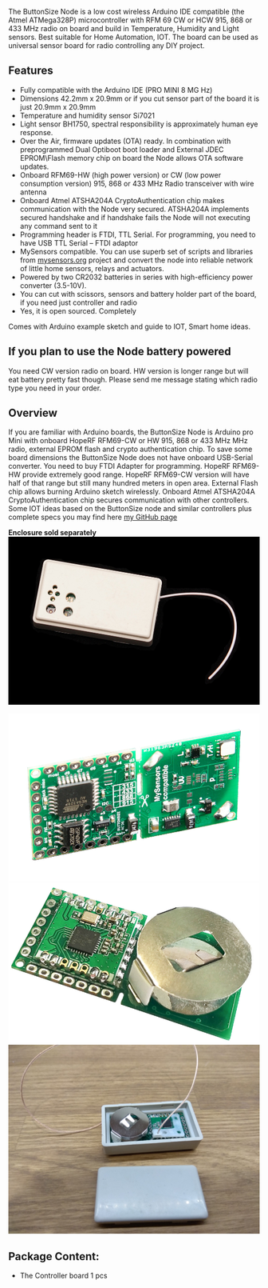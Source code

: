
The ButtonSize Node is a low cost wireless Arduino IDE compatible (the Atmel ATMega328P) microcontroller with RFM 69 CW or HCW 915, 868 or 433 MHz radio on board and build in Temperature, Humidity and Light sensors. Best suitable for Home Automation, IOT. The board can be used as universal sensor board for radio controlling any DIY project.

## Features
- Fully compatible with the Arduino IDE (PRO MINI 8 MG Hz)
- Dimensions 42.2mm x 20.9mm or if you cut sensor part of the board it is just 20.9mm x 20.9mm
- Temperature and humidity sensor Si7021
- Light sensor BH1750, spectral responsibility is approximately human eye response.
- Over the Air, firmware updates (OTA) ready. In combination with preprogrammed Dual Optiboot boot loader and External JDEC EPROM\Flash memory chip on board the Node allows OTA software updates.
- Onboard RFM69-HW (high power version) or CW (low power consumption version) 915, 868 or 433 MHz Radio transceiver with wire antenna
- Onboard Atmel ATSHA204A CryptoAuthentication chip makes communication with the Node very secured. ATSHA204A implements secured handshake and if handshake fails the Node will not executing any command sent to it
- Programming header is FTDI, TTL Serial. For programming, you need to have USB TTL Serial – FTDI adaptor
- MySensors compatible. You can use superb set of scripts and libraries from [mysensors.org](http://www.mysensors.org) project  and convert the node into reliable network of little home sensors, relays and actuators.
-  Powered by two CR2032 batteries in series with high-efficiency power converter (3.5-10V). 
- You can cut with scissors, sensors and battery holder part of the board, if you need just controller and radio
- Yes, it is open sourced. Completely

Comes with Arduino example sketch and guide to IOT, Smart home ideas.

## If you plan to use the Node battery powered
You need CW version radio on board. HW version is longer range but will eat battery pretty fast though. Please send me message stating which radio type you need in your order.

## Overview
If you are familiar with Arduino boards, the ButtonSize Node is Arduino pro Mini with onboard HopeRF RFM69-CW or HW 915, 868 or 433 MHz MHz radio, external EPROM flash and crypto authentication chip. To save some board dimensions the ButtonSize Node does not have onboard USB-Serial converter. You need to buy FTDI Adapter for programming. HopeRF RFM69-HW provide extremely good range. HopeRF RFM69-CW version will have half of that range but still many hundred meters in open area. External Flash chip allows burning Arduino sketch wirelessly. Onboard Atmel ATSHA204A CryptoAuthentication chip secures communication with other controllers. Some IOT ideas based on the ButtonSize node and similar controllers plus complete specs you may find here [my GitHub page](https://github.com/EasySensors/ButtonSizeNode2)

**Enclosure sold separately**
![enter image description here](https://github.com/EasySensors/ButtonSizeNode2/blob/master/pics/enclosure.jpg?raw=true)

![enter image description here](https://github.com/EasySensors/ButtonSizeNode2/blob/master/pics/buttonsize2.jpg?raw=true)
![enter image description here](https://github.com/EasySensors/ButtonSizeNode2/blob/master/pics/buttonsize2cw.jpg?raw=true)
![enter image description here](https://github.com/EasySensors/ButtonSizeNode2/blob/master/pics/ButtonSizeNode2box2.jpg?raw=true)

 
## Package Content:
-	The Controller board  1 pcs 

  
